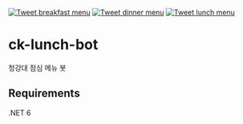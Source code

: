 [![Tweet breakfast menu](https://github.com/pid011/ck-lunch-bot/actions/workflows/tweet-breakfast.yml/badge.svg)](https://github.com/pid011/ck-lunch-bot/actions/workflows/tweet-breakfast.yml)
[![Tweet dinner menu](https://github.com/pid011/ck-lunch-bot/actions/workflows/tweet-dinner.yml/badge.svg)](https://github.com/pid011/ck-lunch-bot/actions/workflows/tweet-dinner.yml)
[![Tweet lunch menu](https://github.com/pid011/ck-lunch-bot/actions/workflows/tweet-lunch.yml/badge.svg)](https://github.com/pid011/ck-lunch-bot/actions/workflows/tweet-lunch.yml)

# ck-lunch-bot

청강대 점심 메뉴 봇

## Requirements

.NET 6
